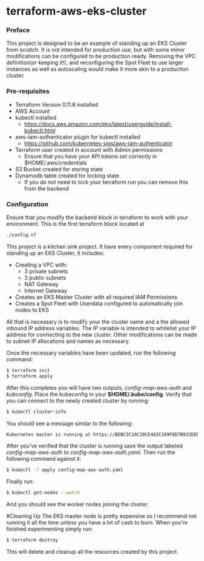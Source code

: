 # terraform-aws-eks-cluster

### Preface
This project is designed to be an example of standing up an EKS Cluster from scratch.  It is not intended for production use, but with some minor modifications can be configured to be production ready.  Removing the VPC definition(or keeping it!), and reconfiguring the Spot Fleet to use larger instances as well as autoscaling would make it more akin to a production cluster.

### Pre-requisites
* Terraform Version 0.11.8 installed
* AWS Account
* kubectl installed
  * https://docs.aws.amazon.com/eks/latest/userguide/install-kubectl.html
* aws-iam-authenticator plugin for kubectl installed
  * https://github.com/kubernetes-sigs/aws-iam-authenticator
* Terraform user created in account with Admin permissions
  * Ensure that you have your API tokens set correctly in $HOME/.aws/credentials
* S3 Bucket created for storing state
* Dynamodb table created for locking state
  * If you do not need to lock your terraform run you can remove this from the backend

### Configuration

Ensure that you modify the backend block in terraform to work with your environment.  This is the first terraform block located at
```bash
./config.tf
```

This project is a kitchen sink project.  It have every component required for standing up an EKS Cluster, it includes:
* Creating a VPC with:
  * 3 private subnets
  * 3 public subnets
  * NAT Gateway
  * Internet Gateway
* Creates an EKS Master Cluster with all required IAM Permissions
* Creates a Spot Fleet with Userdata configured to automatically join nodes to EKS

All that is necessary is to modify your the cluster name and a the allowed inbound IP address variables.  The IP variable is intended to whitelist your IP address for connecting to the new cluster.  Other modifications can be made to subnet IP allocations and names as necessary.

Once the necessary variables have been updated, run the following command:

```bash
$ terraform init
$ terraform apply
```

After this completes you will have two outputs, _config-map-aws-auth_ and _kubconfig_.  Place the kubeconfig in your __$HOME/.kube/config__.  Verify that you can connect to the newly created cluster by running:
```bash
$ kubectl cluster-info
```

You should see a message similar to the following:
```bash
Kubernetes master is running at https://BDBC3C10C30CE483C169F0D7B932DEBC.yl4.us-east-1.eks.amazonaws.com
```

After you've verified that the cluster is running save the output labeled _config-map-aws-auth_ to _config-map-aws-auth.yaml_.  Then run the following command against it:

```bash
$ kubectl -f apply config-map-aws-auth.yaml
```
Finally run:
```bash
$ kubectl get-nodes --watch
```

And you should see the worker nodes joining the cluster.

#Cleaning Up
The EKS master node is pretty expensive so I recommend not running it all the time unless you have a lot of cash to burn.  When you're finished experimenting simply run:
```bash
$ terraform destroy
```

This will delete and cleanup all the resources created by this project.